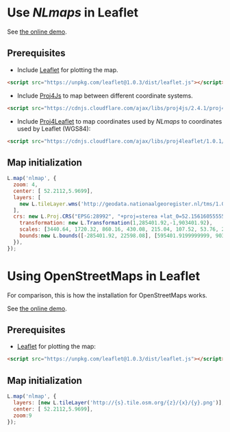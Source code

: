 # Use *NLmaps* in Leaflet

See [the online demo](https://nlmaps.github.io/leaflet/leaflet_nlmaps.html).

## Prerequisites

* Include [Leaflet](http://leaflet.com) for plotting the map.

```html
<script src="https://unpkg.com/leaflet@1.0.3/dist/leaflet.js"></script>
```

* Include [Proj4Js](http://proj4js.org/) to map between different
  coordinate systems.

```html
<script src="https://cdnjs.cloudflare.com/ajax/libs/proj4js/2.4.1/proj4.js"></script>
```

* Include [Proj4Leaflet](http://kartena.github.io/Proj4Leaflet/) to
  map coordinates used by *NLmaps* to coordinates used by Leaflet
  (WGS84):

```html
<script src="https://cdnjs.cloudflare.com/ajax/libs/proj4leaflet/1.0.1/proj4leaflet.min.js"></script>
```

## Map initialization

```js
L.map('nlmap', {
  zoom: 4,
  center: [ 52.2112,5.9699],
  layers: [
    new L.tileLayer.wms('http://geodata.nationaalgeoregister.nl/tms/1.0.0/brtachtergrondkaart/{z}/{x}/{y}.png', {tms: true})
  ],
  crs: new L.Proj.CRS("EPSG:28992", "+proj=sterea +lat_0=52.15616055555555 +lon_0=5.38763888888889 +k=0.9999079 +x_0=155000 +y_0=463000 +ellps=bessel +units=m +towgs84=565.2369,50.0087,465.658,-0.406857330322398,0.350732676542563,-1.8703473836068,4.0812 +no_defs", {
    transformation: new L.Transformation(1,285401.92,-1,903401.92),
    scales: [3440.64, 1720.32, 860.16, 430.08, 215.04, 107.52, 53.76, 26.88, 13.44, 6.72, 3.36, 1.68, 0.84, 0.42].map(function(res) {return 1/res}),
    bounds:new L.bounds([-285401.92, 22598.08], [595401.9199999999, 903401.9199999999]),
  }),
});
```

# Using OpenStreetMaps in Leaflet

For comparison, this is how the installation for OpenStreetMaps works.

See [the online demo](https://nlmaps.github.io/leaflet/leaflet_openstreetmaps.html).


## Prerequisites

* [Leaflet](http://leaflet.com) for plotting the map:

```html
<script src="https://unpkg.com/leaflet@1.0.3/dist/leaflet.js"></script>
```

## Map initialization

```js
L.map('nlmap', {
  layers: [new L.tileLayer('http://{s}.tile.osm.org/{z}/{x}/{y}.png')],
  center: [ 52.2112,5.9699],
  zoom:9
});
```
